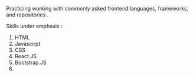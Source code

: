 Practicing working with commonly asked frontend languages, frameworks, and repositories .

Skills under emphasis :
1. HTML
2. Javascirpt
3. CSS
4. React.JS
5. Bootstrap.JS
7. 


